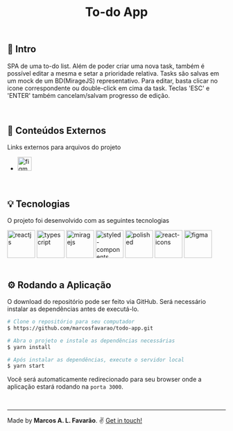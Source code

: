 <header align="center">
  <h1>To-do App</h1>
</header>

<main>
<section>
<h2>📌 Intro</h2>
<p>SPA de uma to-do list. Além de poder criar uma nova task, também é possível editar a mesma e setar a prioridade relativa. Tasks são salvas em um mock de um BD(MirageJS) representativo. Para editar, basta clicar no icone correspondente ou double-click em cima da task. Teclas 'ESC' e 'ENTER' também cancelam/salvam progresso de edição.</p>
</section>

<br>

<section>
<h2>🔗 Conteúdos Externos</h2>
<p>Links externos para arquivos do projeto</p>

- [ <img src='https://ik.imagekit.io/marcosfavarao/dashboard/development-icons/minimalists/figma-256-minimalist_ybxInK_n4.png?ik-sdk-version=javascript-1.4.3&updatedAt=1658447123409' alt="figma" width="32"> ](https://www.figma.com/file/poJ4CHe1veB12KWvOPvFx0/to-do-app)

<br>

<section>
<h2>💡 Tecnologias</h2>
<p>O projeto foi desenvolvido com as seguintes tecnologias</p>
<img src='https://ik.imagekit.io/marcosfavarao/dashboard/development-icons/minimalists/reactjs-256-minimalist_Uk7GF2fSb.png?ik-sdk-version=javascript-1.4.3&updatedAt=1658447123475' alt="reactjs" width="64">
<img src='https://ik.imagekit.io/marcosfavarao/dashboard/development-icons/minimalists/typescript-256-minimalist_qOZA91yRiX.png?ik-sdk-version=javascript-1.4.3&updatedAt=1658447123241' alt="typescript" width="64">
<img src='https://ik.imagekit.io/marcosfavarao/dashboard/development-icons/minimalists/miragejs-256-minimalist_BF4EZjM5G.png?ik-sdk-version=javascript-1.4.3&updatedAt=1659227363541' alt="miragejs" width="64">
<img src='https://ik.imagekit.io/marcosfavarao/dashboard/development-icons/minimalists/styledcomponents-256-minimalist_qQ-Mt_IJEb.png?ik-sdk-version=javascript-1.4.3&updatedAt=1658447123335' alt="styled-components" width="64">
<img src='https://ik.imagekit.io/marcosfavarao/dashboard/development-icons/minimalists/polished-256-minimalist_fjFp6ixha.png?ik-sdk-version=javascript-1.4.3&updatedAt=1658447123195' alt="polished" width="64">
<img src='https://ik.imagekit.io/marcosfavarao/dashboard/development-icons/minimalists/reacticons-256-minimalist_dlZc4Fvf8x.png?ik-sdk-version=javascript-1.4.3&updatedAt=1658447123465' alt="react-icons" width="64">
<img src='https://ik.imagekit.io/marcosfavarao/dashboard/development-icons/minimalists/figma-256-minimalist_ybxInK_n4.png?ik-sdk-version=javascript-1.4.3&updatedAt=1658447123409' alt="figma" width="64">
</section>

<br>

<section>
<h2>⚙ Rodando a Aplicação</h2>
<p>O download do repositório pode ser feito via GitHub. Será necessário instalar as dependências antes de executá-lo.</p>

```bash
# Clone o repositório para seu computador
$ https://github.com/marcosfavarao/todo-app.git
```

```bash
# Abra o projeto e instale as dependências necessárias
$ yarn install
```

```bash
# Após instalar as dependências, execute o servidor local
$ yarn start
```

Você será automaticamente redirecionado para seu browser onde a aplicação estará rodando na `porta 3000`.

</section>

<br>

---

Made by <strong>Marcos A. L. Favarão</strong>. ✌ [Get in touch!](https://www.marcosfavarao.dev/)

